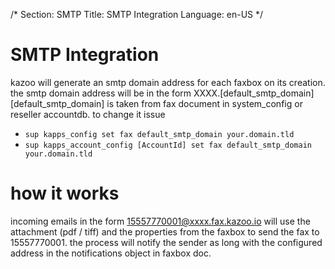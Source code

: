/*
Section: SMTP
Title: SMTP Integration
Language: en-US
*/

# SMTP Integration
kazoo will generate an smtp domain address for each faxbox on its creation.
the smtp domain address will be in the form XXXX.[default_smtp_domain]
[default_smtp_domain] is taken from fax document in system_config or reseller accountdb. to change it issue

* `sup kapps_config set fax default_smtp_domain your.domain.tld`
* `sup kapps_account_config [AccountId] set fax default_smtp_domain your.domain.tld`

# how it works
incoming emails in the form 15557770001@xxxx.fax.kazoo.io will use the attachment (pdf / tiff)
and the properties from the faxbox to send the fax to 15557770001.
the process will notify the sender as long with the configured address in the notifications object in faxbox doc.

